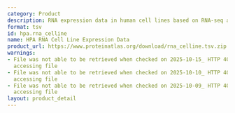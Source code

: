 ```yaml
---
category: Product
description: RNA expression data in human cell lines based on RNA-seq analysis
format: tsv
id: hpa.rna_celline
name: HPA RNA Cell Line Expression Data
product_url: https://www.proteinatlas.org/download/rna_celline.tsv.zip
warnings:
- File was not able to be retrieved when checked on 2025-10-15_ HTTP 403 error when
  accessing file
- File was not able to be retrieved when checked on 2025-10-10_ HTTP 403 error when
  accessing file
- File was not able to be retrieved when checked on 2025-10-09_ HTTP 404 error when
  accessing file
layout: product_detail
---
```

